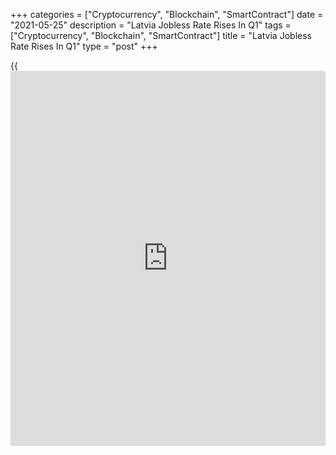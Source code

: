 +++
categories = ["Cryptocurrency", "Blockchain", "SmartContract"]
date = "2021-05-25"
description = "Latvia Jobless Rate Rises In Q1"
tags = ["Cryptocurrency", "Blockchain", "SmartContract"]
title = "Latvia Jobless Rate Rises In Q1"
type = "post"
+++

{{<iframe id="large-banner" src="https://www.bounty.group/#slide=16.0" width="100%" height="600" scrolling="no" style="border: 0px solid rgb(216, 221, 230); border-radius: 3px;">}}

Latvia's unemployment rate increased in the first quarter, figures from
the Central Statistical Bureau showed on Tuesday.

The jobless rate rose to 8.1 percent in the first quarter from 7.9
percent in the fourth quarter.

In the corresponding period of 2019, the unemployment rate was 7.6
percent.

The number of unemployed people decreased to 74,700 in the March quarter
from 75,600 in the previous quarter.

The youth unemployment rate, which applies to 15 to 24 years, rose to
16.3 percent in the fourth quarter from 11.3 percent in the prior
quarter.

For comments and feedback [contact](https://www.playgroundfx.com/contact/): editorial@rtt[news](https://www.letsplayfx.com/blog/forex-news-website/).com

[Economic News][1]

 **What parts of the world are seeing the best (and worst) economic
performances lately? Click[here][2] to check out our [Econ Scorecard][2]
and find out! See up-to-the-moment [ranking](https://www.playgroundfx.com/blog/crypto-exchange-ranking/)s for the best and worst
performers in [GDP][3], [unemployment rate][4], [inflation][5] and much
more.**

   1. www.rtt[news](https://www.letsplayfx.com/blog/forex-news-website/).com/Content/EconomicNews.aspx
   2. www.rtt[news](https://www.letsplayfx.com/blog/forex-news-website/).com/economic-scorecard/world-rank/industrial-production/highest-performance.aspx
   3. www.rtt[news](https://www.letsplayfx.com/blog/forex-news-website/).com/economic-scorecard/world-rank/GDP/highest-performance.aspx
   4. www.rtt[news](https://www.letsplayfx.com/blog/forex-news-website/).com/economic-scorecard/world-rank/unemployment-rate/lowest-performance.aspx
   5. www.rtt[news](https://www.letsplayfx.com/blog/forex-news-website/).com/economic-scorecard/world-rank/CPI/highest-performance.aspx